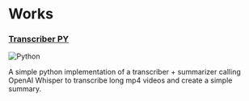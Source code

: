 # Works

### [Transcriber PY](https://github.com/redentordev/transcriber)
![Python](https://img.shields.io/badge/python-3670A0?style=for-the-badge&logo=python&logoColor=ffdd54)

A simple python implementation of a transcriber + summarizer calling OpenAI Whisper to 
transcribe long mp4 videos and create a simple summary.
